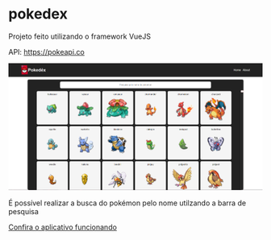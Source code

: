 # pokedex

Projeto feito utilizando o framework VueJS

API: https://pokeapi.co

![IMG](./imagens-do-projeto/HOME.PNG)

É possível realizar a busca do pokémon pelo nome utilzando a barra de pesquisa

[Confira o aplicativo funcionando](https://jonatas00-pokedex.vercel.app)